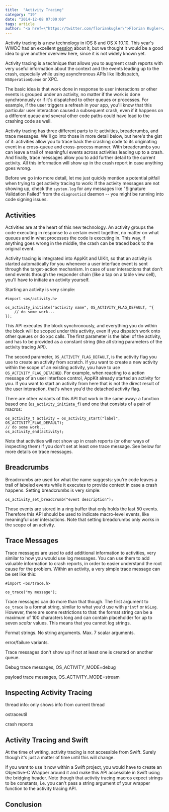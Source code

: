 ```yaml
---
title:  "Activity Tracing"
category: "19"
date: "2014-12-08 07:00:00"
tags: article
author: "<a href=\"https://twitter.com/floriankugler\">Florian Kugler</a>"
---
```



Activity tracing is a new technology in iOS 8 and OS X 10.10. This year's WWDC had an excellent [session][wwdcsession] about it, but we thought it would be a good idea to give another overview here, since it is not widely known yet.

Activity tracing is a technique that allows you to augment crash reports with very useful information about the context and the events leading up to the crash, especially while using asynchronous APIs like libdispatch, `NSOperationQueue` or XPC.

The basic idea is that work done in response to user interactions or other events is grouped under an activity, no matter if the work is done synchronously or if it's dispatched to other queues or processes. For example, if the user triggers a refresh in your app, you'll know that this particular user interaction caused a subsequent crash, even if it happens on a different queue and several other code paths could have lead to the crashing code as well.

Activity tracing has three different parts to it: activities, breadcrumbs, and trace messages. We'll go into those in more detail below, but here's the gist of it: activities allow you to trace back the crashing code to its originating event in a cross-queue and cross-process manner. With breadcrumbs you can leave a trail of meaningful events across activities leading up to a crash. And finally, trace messages allow you to add further detail to the current activity. All this information will show up in the crash report in case anything goes wrong.

Before we go into more detail, let me just quickly mention a potential pitfall when trying to get activity tracing to work: If the activity messages are not showing up, check the `system.log` for any messages like "Signature Validation Failed" from the `diagnosticd` daemon -- you might be running into code signing issues.


## Activities

Activities are at the heart of this new technology. An activity groups the code executing in response to a certain event together, no matter on what queues and in what processes the code is executing in. This way, if anything goes wrong in the middle, the crash can be traced back to the original event.

Activity tracing is integrated into AppKit and UIKit, so that an activity is started automatically for you whenever a user interface event is sent through the target-action mechanism. In case of user interactions that don't send events through the responder chain (like a tap on a table view cell), you'll have to initiate an activity yourself.

Starting an activity is very simple:

```
#import <os/activity.h>

os_activity_initiate("activity name", OS_ACTIVITY_FLAG_DEFAULT, ^{
    // do some work...
});
```

This API executes the block synchronously, and everything you do within the block will be scoped under this activity, even if you dispatch work onto other queues or do xpc calls. The first parameter is the label of the activity, and has to be provided as a constant string (like all string parameters of the activity tracing API).

The second parameter, `OS_ACTIVITY_FLAG_DEFAULT`, is the activity flag you use to create an activity from scratch. If you want to create a new activity within the scope of an existing activity, you have to use `OS_ACTIVITY_FLAG_DETACHED`. For example, when reacting to a action message of an user interface control, AppKit already started an activity for you. If you want to start an activity from here that is not the direct result of the user interaction, that's when you'd the detached activity flag.

There are other variants of this API that work in the same away: a function based one (`os_activity_initiate_f`) and one that consists of a pair of macros:

```
os_activity_t activity = os_activity_start("label", OS_ACTIVITY_FLAG_DEFAULT);
// do some work...
os_activity_end(activity);
```

Note that activities will not show up in crash reports (or other ways of inspecting them) if you don't set at least one trace message. See below for more details on trace messages.


## Breadcrumbs

Breadcrumbs are used for what the name suggests: you're code leaves a trail of labeled events while it executes to provide context in case a crash happens. Setting breadcrumbs is very simple:

```
os_activity_set_breadcrumb("event description");
```

Those events are stored in a ring buffer that only holds the last 50 events. Therefore this API should be used to indicate macro-level events, like meaningful user interactions. Note that setting breadcrumbs only works in the scope of an activity.


## Trace Messages

Trace messages are used to add additional information to activities, very similar to how you would use log messages. You can use them to add valuable information to crash reports, in order to easier understand the root cause for the problem. Within an activity, a very simple trace message can be set like this:

```
#import <os/trace.h>

os_trace("my message");
```

Trace messages can do more than that though. The first argument to `os_trace` is a format string, similar to what you'd use with `printf` or `NSLog`. However, there are some restrictions to that: the format string can be a maximum of 100 characters long and can contain placeholder for up to seven *scalar* values. This means that you cannot log strings. 


Format strings. No string arguments. Max. 7 scalar arguments.

error/failure variants.

Trace messages don't show up if not at least one is created on another queue.

Debug trace messages, OS_ACTIVITY_MODE=debug

payload trace messages, OS_ACTIVITY_MODE=stream


## Inspecting Activity Tracing

thread info: only shows info from current thread

ostraceutil

crash reports


## Activity Tracing and Swift

At the time of writing, activity tracing is not accessible from Swift. Surely though it's just a matter of time until this will change.

If you want to use it now within a Swift project, you would have to create an Objective-C Wrapper around it and make this API accessible in Swift using the bridging header. Note though that activity tracing macros expect strings to be constants, i.e. you can't pass a string argument of your wrapper function to the activity tracing API.


## Conclusion



[wwdcsession]: https://developer.apple.com/videos/wwdc/2014/#714